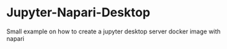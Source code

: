 # Jupyter-Napari-Desktop
Small example on how to create a jupyter desktop server docker image with napari
